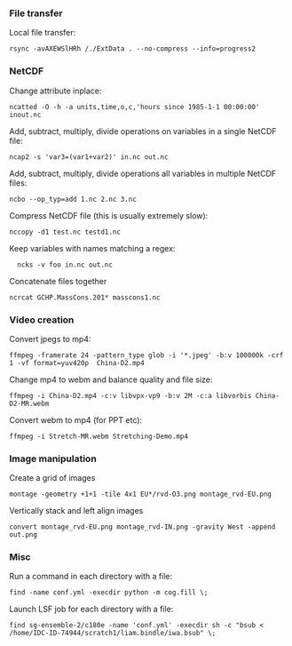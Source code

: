 ### File transfer

Local file transfer:
```
rsync -avAXEWSlHRh /./ExtData . --no-compress --info=progress2
```

### NetCDF

Change attribute inplace:
```
ncatted -O -h -a units,time,o,c,'hours since 1985-1-1 00:00:00' inout.nc
```

Add, subtract, multiply, divide operations on variables in a single NetCDF file:
```
ncap2 -s 'var3=(var1+var2)' in.nc out.nc
```

Add, subtract, multiply, divide operations all variables in multiple NetCDF files:
```
ncbo --op_typ=add 1.nc 2.nc 3.nc
```

Compress NetCDF file (this is usually extremely slow):
```
nccopy -d1 test.nc testd1.nc
```

Keep variables with names matching a regex:
```
  ncks -v foo in.nc out.nc
```

Concatenate files together
```
ncrcat GCHP.MassCons.201* masscons1.nc
```

### Video creation

Convert jpegs to mp4:
```
ffmpeg -framerate 24 -pattern_type glob -i '*.jpeg' -b:v 100000k -crf 1 -vf format=yuv420p  China-D2.mp4
```

Change mp4 to webm and balance quality and file size:
```
ffmpeg -i China-D2.mp4 -c:v libvpx-vp9 -b:v 2M -c:a libvorbis China-D2-MR.webm
```

Convert webm to mp4 (for PPT etc):
```
ffmpeg -i Stretch-MR.webm Stretching-Demo.mp4
```

### Image manipulation
Create a grid of images
```
montage -geometry +1+1 -tile 4x1 EU*/rvd-O3.png montage_rvd-EU.png
```

Vertically stack and left align images
```
convert montage_rvd-EU.png montage_rvd-IN.png -gravity West -append out.png
```

### Misc

Run a command in each directory with a file:
```
find -name conf.yml -execdir python -m cog.fill \;
```

Launch LSF job for each directory with a file:
```
find sg-ensemble-2/c180e -name 'conf.yml' -execdir sh -c "bsub < /home/IDC-ID-74944/scratch1/liam.bindle/iwa.bsub" \;
```

